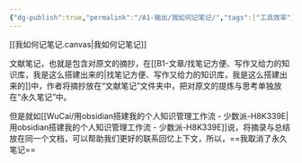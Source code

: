 ```yaml
---
{"dg-publish":true,"permalink":"/A1-输出/我如何记笔记/","tags":["工具效率"]}
---
```



[[我如何记笔记.canvas\|我如何记笔记]]

文献笔记，也就是包含对原文的摘抄，在[[B1-文章/找笔记方便、写作又给力的知识库，我是这么搭建出来的\|找笔记方便、写作又给力的知识库，我是这么搭建出来的]]中，作者将摘抄放在“文献笔记”文件夹中，把对原文的提炼与思考单独放在“永久笔记”中。

但是就如[[WuCai/用obsidian搭建我的个人知识管理工作流 - 少数派-H8K339E\|用obsidian搭建我的个人知识管理工作流 - 少数派-H8K339E]]说，将摘录与总结放在同一个文档，可以帮助我们更好的联系回忆上下文，所以，==我取消了永久笔记==
